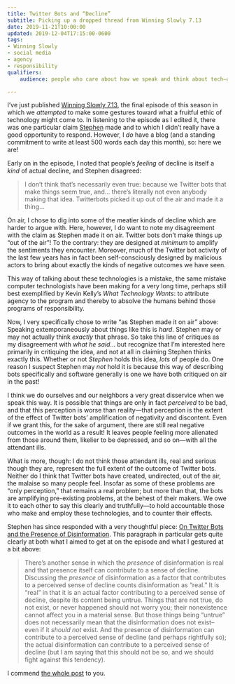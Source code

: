 ```yaml
---
title: Twitter Bots and “Decline”
subtitle: Picking up a dropped thread from Winning Slowly 7.13
date: 2019-11-21T10:00:00
updated: 2019-12-04T17:15:00-0600
tags:
- Winning Slowly
- social media
- agency
- responsibility
qualifiers:
    audience: people who care about how we speak and think about tech—and also listeners to Winning Slowly!

---
```


I’ve just published [Winning Slowly 7.13], the final episode of this season in which we *attempted* to make some gestures toward what a fruitful ethic of technology might come to. In listening to the episode as I edited it, there was one particular claim [Stephen] made and to which I didn’t really have a good opportunity to respond. However, I *do* have a blog (and a standing commitment to write at least 500 words each day this month), so: here we are!

Early on in the episode, I noted that people’s *feeling* of decline is itself a *kind* of actual decline, and Stephen disagreed:

> I don’t think that’s necessarily even true: because we Twitter bots that make things seem true, and… there’s literally not even anybody making that idea. Twitterbots picked it up out of the air and made it a thing…

On air, I chose to dig into some of the meatier kinds of decline which are harder to argue with. Here, however, I do want to note my disagreement with the claim as Stephen made it on air. Twitter bots don’t make things up “out of the air”! To the contrary: they are designed at *minimum* to amplify the sentiments they encounter. Moreover, much of the Twitter bot activity of the last few years has in fact been self-consciously designed by malicious actors to bring about exactly the kinds of negative outcomes we have seen.

This way of talking about these technologies is a mistake, the same mistake computer technologists have been making for a very long time, perhaps still best exemplified by Kevin Kelly’s <cite>What Technology Wants</cite>: to attribute agency to the program and thereby to absolve the humans behind those programs of responsibility.

<aside>

Now, I very specifically chose to write “as Stephen made it on air” above: Speaking extemporaneously about things like this is *hard*. Stephen may or may not actually think *exactly* that phrase. So take this line of critiques as my disagreement with *what he said*… but recognize that I’m interested here primarily in critiquing the idea, and not at all in claiming Stephen thinks exactly this. Whether or not *Stephen* holds this idea, *lots* of people do. One reason I suspect Stephen may *not* hold it is because this way of describing bots specifically and software generally is one we have both critiqued on air in the past!

</aside>

I think we do ourselves and our neighbors a very great disservice when we speak this way. It is possible that things are only in fact *perceived* to be bad, and that this perception is worse than reality—that perception is the extent of the effect of Twitter bots’ amplification of negativity and discontent. Even if we grant this, for the sake of argument, there are still real negative outcomes in the world as a result! It leaves people feeling more alienated from those around them, likelier to be depressed, and so on—with all the attendant ills.

What is more, though: I do not think those attendant ills, real and serious though they are, represent the full extent of the outcome of Twitter bots. Neither do I think that Twitter bots have created, undirected, out of the air, the malaise so many people feel. Insofar as some of these problems are “only perception,” that remains a real problem; but more than that, the bots are amplifying pre-existing problems, at the behest of their makers. We owe it to each other to say this clearly and truthfully—to hold accountable those who make and employ these technologies, and to counter their effects.

<div class=note>

Stephen has since responded with a very thoughtful piece: [On Twitter Bots and the Presence of Disinformation][response]. This paragraph in particular gets quite clearly at both what I aimed to get at on the episode and what I gestured at a bit above:

> There’s another sense in which the *presence* of disinformation is real and that presence itself can contribute to a sense of decline. Discussing the *presence* of disinformation as a factor that contributes to a perceived sense of decline counts disinformation as “real.” It is “real” in that it is an actual factor contributing to a perceived sense of decline, despite its content being untrue. Things that are not true, do not exist, or never happened should not worry you; their nonexistence cannot affect you in a material sense. But those things being “untrue” does not necessarily mean that the disinformation does not exist–even if it *should not* exist. And the presence of disinformation can contribute to a perceived sense of decline (and perhaps rightfully so); the actual disinformation can contribute to a perceived sense of decline (but I am saying that this should not be so, and we should fight against this tendency).

I commend [the whole post][response] to you.

</div>

[Winning Slowly 7.13]: https://www.winningslowly.org/7.13/
[Stephen]: https://stephencarradini.com
[response]: https://stephencarradini.com/2019/12/on-twitter-bots-and-the-presence-of-disinformation/